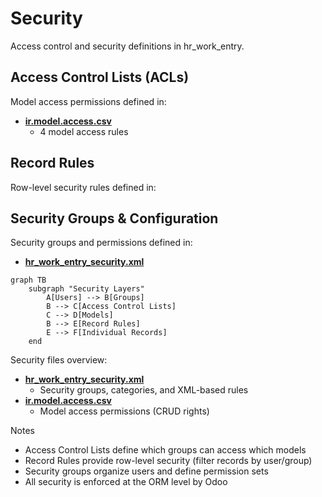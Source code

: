 # Security

Access control and security definitions in hr_work_entry.

## Access Control Lists (ACLs)

Model access permissions defined in:
- **[ir.model.access.csv](../hr_work_entry/security/ir.model.access.csv)**
  - 4 model access rules

## Record Rules

Row-level security rules defined in:

## Security Groups & Configuration

Security groups and permissions defined in:
- **[hr_work_entry_security.xml](../hr_work_entry/security/hr_work_entry_security.xml)**

```mermaid
graph TB
    subgraph "Security Layers"
        A[Users] --> B[Groups]
        B --> C[Access Control Lists]
        C --> D[Models]
        B --> E[Record Rules]
        E --> F[Individual Records]
    end
```

Security files overview:
- **[hr_work_entry_security.xml](../hr_work_entry/security/hr_work_entry_security.xml)**
  - Security groups, categories, and XML-based rules
- **[ir.model.access.csv](../hr_work_entry/security/ir.model.access.csv)**
  - Model access permissions (CRUD rights)

Notes
- Access Control Lists define which groups can access which models
- Record Rules provide row-level security (filter records by user/group)
- Security groups organize users and define permission sets
- All security is enforced at the ORM level by Odoo
